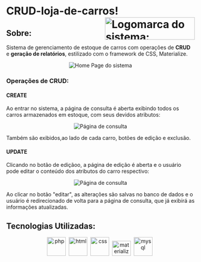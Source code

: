 # CRUD-loja-de-carros! <img src="https://user-images.githubusercontent.com/73439911/177043950-1fdf206e-1cff-461f-ade4-0efdd7b6f6c7.png" alt="Logomarca do sistema: CarToday" title="Logomarca/nome do sistema: CarToday" height="60" width="240" align="right"/>

## Sobre:

<p>Sistema de gerenciamento de estoque de carros com operações de <strong>CRUD</strong> e <strong>geração de relatórios</strong>, estilizado com o framework de CSS, Materialize.<p>
  
<div align="center"><img src="https://user-images.githubusercontent.com/73439911/177041841-639b20ed-6c4a-4119-b188-2aa76e903b43.gif" alt="Home Page do sistema"/></div>
  
### Operações de CRUD:

  #### CREATE
  <p>Ao entrar no sistema, a página de consulta é aberta exibindo todos os carros armazenados em estoque, com seus devidos atributos:</p>
  
  <div align="center"><img src="https://user-images.githubusercontent.com/73439911/177045598-943d237e-0d91-4de2-ba91-e566ef3fdb00.gif" alt="Página de consulta" align="center"/></div>

  <p>Também são exibidos,ao lado de cada carro, botões de edição e exclusão.</p>  
  
  #### UPDATE
  <p>Clicando no botão de ediçãoo, a página de edição é aberta e o usuário pode editar o conteúdo dos atributos do carro respectivo:</p>
  
  <div align="center"><img src="https://user-images.githubusercontent.com/73439911/177048676-46ac4b42-51ed-4640-92a6-ed983ecc51d1.gif" alt="Página de consulta" align="center"/></div>

  <p>Ao clicar no botão "editar", as alterações são salvas no banco de dados e o usuário é redirecionado de volta para a página de consulta, que já exibirá as informações atualizadas.</p>

## Tecnologias Utilizadas:

<div align="center">
  <img src="https://user-images.githubusercontent.com/73439911/176926256-a90c72af-21ab-45a2-86c9-5c1028fdd482.svg" alt="php" height="50" width="50"/>&nbsp;
  <img src="https://user-images.githubusercontent.com/73439911/176584004-4ae4d895-875d-4368-996f-d3e29835e306.svg" alt="html" height="50" width="50"/>&nbsp;
  <img src="https://user-images.githubusercontent.com/73439911/176584178-3e67282b-0a66-4846-a152-4045012cb713.svg" alt="css" height="50" width="50"/>&nbsp;
  <img src="https://user-images.githubusercontent.com/73439911/177046303-6297ce6e-edf6-4a13-ad21-c849c6ca4834.png" alt="materialize" height="40" width="50"/>&nbsp;
  <img src="https://user-images.githubusercontent.com/73439911/176584329-56924e91-e560-4c8e-921d-c0eabd6b481e.svg" alt="mysql" height="50" width="50"/>&nbsp;
</div>

